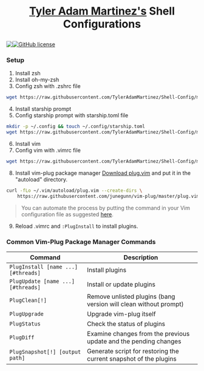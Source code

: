 # <p align="center"> [Tyler Adam Martinez's](https://github.com/TylerAdamMartinez) Shell Configurations

<p align="center" style="display: flex;" >
<img src="https://visitor-badge.glitch.me/badge?page_id=tyleradammartinez.Shell-Config" />
 <a href="https://github.com/TylerAdamMartinez/Optimal-Accessibility/blob/main/LICENSE"><img alt="GitHub license" src="https://img.shields.io/github/license/TylerAdamMartinez/Shell-Config"></a>
 </p>    


### Setup
1. Install zsh
2. Install oh-my-zsh
3. Config zsh with .zshrc file
```sh
wget https://raw.githubusercontent.com/TylerAdamMartinez/Shell-Config/main/.zshrc
```
4. Install starship prompt
5. Config starship prompt with starship.toml file
```sh
mkdir -p ~/.config && touch ~/.config/starship.toml
wget https://raw.githubusercontent.com/TylerAdamMartinez/Shell-Config/main/startship.toml
```
6. Install vim
7. Config vim with .vimrc file
```sh
wget https://raw.githubusercontent.com/TylerAdamMartinez/Shell-Config/main/.vimrc
```
8. Install vim-plug package manager
[Download plug.vim](https://raw.githubusercontent.com/junegunn/vim-plug/master/plug.vim)
and put it in the "autoload" directory.
```sh
curl -fLo ~/.vim/autoload/plug.vim --create-dirs \
    https://raw.githubusercontent.com/junegunn/vim-plug/master/plug.vim
```

> You can automate the process by putting the command in your Vim configuration
file as suggested [here][auto].

[auto]: https://github.com/junegunn/vim-plug/wiki/tips#automatic-installation

9. Reload .vimrc and `:PlugInstall` to install plugins.

### Common Vim-Plug Package Manager Commands

| Command                             | Description                                                        |
| ----------------------------------- | ------------------------------------------------------------------ |
| `PlugInstall [name ...] [#threads]` | Install plugins                                                    |
| `PlugUpdate [name ...] [#threads]`  | Install or update plugins                                          |
| `PlugClean[!]`                      | Remove unlisted plugins (bang version will clean without prompt) |
| `PlugUpgrade`                       | Upgrade vim-plug itself                                            |
| `PlugStatus`                        | Check the status of plugins                                        |
| `PlugDiff`                          | Examine changes from the previous update and the pending changes   |
| `PlugSnapshot[!] [output path]`     | Generate script for restoring the current snapshot of the plugins  |
